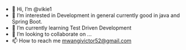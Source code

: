 - 👋 Hi, I’m @vikie1
- 👀 I’m interested in Development in general currently good in java and Spring Boot.
- 🌱 I’m currently learning Test Driven Development
- 💞️ I’m looking to collaborate on ...
- 📫 How to reach me mwangivictor52@gmail.com

<!---
vikie1/vikie1 is a ✨ special ✨ repository because its `README.md` (this file) appears on your GitHub profile.
You can click the Preview link to take a look at your changes.
--->

